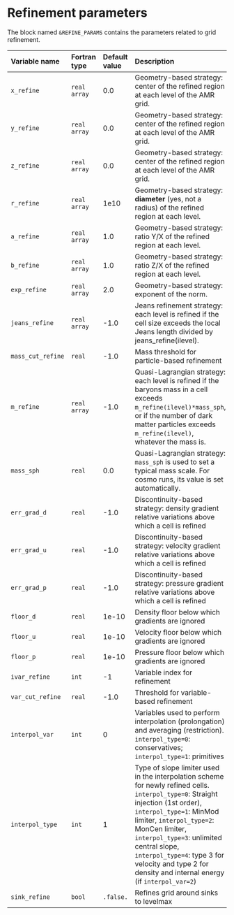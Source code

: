 

# Refinement parameters #

The block named `&REFINE_PARAMS` contains the parameters related to grid refinement.

| Variable name | Fortran type | Default value  | Description               |
|:------------------- |:-------|:----- |:------------------------- |
| `x_refine`          | `real array` | 0.0   | Geometry-based strategy: center of the refined region at each level of the AMR grid.
| `y_refine`          | `real array` | 0.0   | Geometry-based strategy: center of the refined region at each level of the AMR grid.
| `z_refine`          | `real array` | 0.0   | Geometry-based strategy: center of the refined region at each level of the AMR grid.
| `r_refine`          | `real array` | 1e10   | Geometry-based strategy: **diameter** (yes, not a radius) of the refined region at each level.
| `a_refine`          | `real array` | 1.0   | Geometry-based strategy: ratio Y/X of the refined region at each level.
| `b_refine`          | `real array` | 1.0   | Geometry-based strategy: ratio Z/X of the refined region at each level.
| `exp_refine`        | `real array` | 2.0   | Geometry-based strategy: exponent of the norm.
| `jeans_refine`      | `real array` | -1.0   | Jeans refinement strategy: each level is refined if the cell size exceeds the local Jeans length divided by jeans_refine(ilevel).
| `mass_cut_refine`   | `real` | -1.0   | Mass threshold for particle-based refinement
| `m_refine`          | `real array` | -1.0   | Quasi-Lagrangian strategy: each level is refined if the baryons mass in a cell exceeds `m_refine(ilevel)*mass_sph`, or if the number of dark matter particles exceeds `m_refine(ilevel)`, whatever the mass is.
| `mass_sph`          | `real` | 0.0   | Quasi-Lagrangian strategy: `mass_sph` is used to set a typical mass scale. For cosmo runs, its value is set automatically.
| `err_grad_d`        | `real` | -1.0  | Discontinuity-based strategy: density gradient relative variations above which a cell is refined
| `err_grad_u`        | `real` | -1.0  | Discontinuity-based strategy: velocity gradient relative variations above which a cell is refined
| `err_grad_p`        | `real` | -1.0  | Discontinuity-based strategy: pressure gradient relative variations above which a cell is refined
| `floor_d`           | `real` | 1e-10 | Density floor below which gradients are ignored
| `floor_u`           | `real` | 1e-10 | Velocity floor below which gradients are ignored
| `floor_p`           | `real` | 1e-10 | Pressure floor below which gradients are ignored
| `ivar_refine`       | `int`  | -1    | Variable index for refinement
| `var_cut_refine`    | `real` | -1.0  | Threshold for variable-based refinement
| `interpol_var`      | `int`  | 0     | Variables used to perform interpolation (prolongation) and averaging (restriction). `interpol_type=0`: conservatives; `interpol_type=1`: primitives
| `interpol_type`     | `int`  | 1     | Type of slope limiter used in the interpolation scheme for newly refined cells. `interpol_type=0`: Straight injection (1st order), `interpol_type=1`: MinMod limiter, `interpol_type=2`: MonCen limiter, `interpol_type=3`: unlimited central slope, `interpol_type=4`: type 3 for velocity and type 2 for density and internal energy (if `interpol_var=2`)
| `sink_refine`       | `bool` | `.false.` | Refines grid around sinks to levelmax
